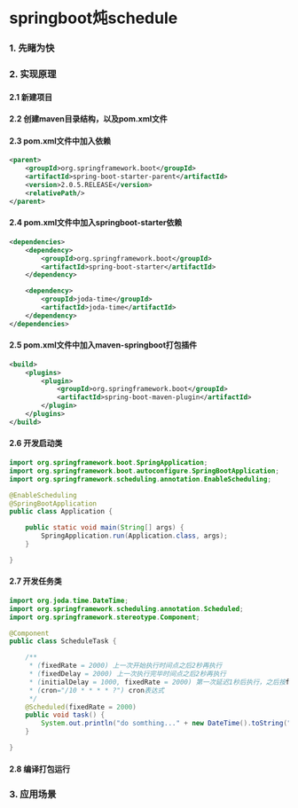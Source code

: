 # springboot炖schedule
### 1. 先睹为快
### 2. 实现原理
#### 2.1 新建项目
#### 2.2 创建maven目录结构，以及pom.xml文件
#### 2.3 pom.xml文件中加入依赖
```xml
<parent>
    <groupId>org.springframework.boot</groupId>
    <artifactId>spring-boot-starter-parent</artifactId>
    <version>2.0.5.RELEASE</version>
    <relativePath/>
</parent>
```
#### 2.4 pom.xml文件中加入springboot-starter依赖
```xml
<dependencies>
    <dependency>
        <groupId>org.springframework.boot</groupId>
        <artifactId>spring-boot-starter</artifactId>
    </dependency>

    <dependency>
        <groupId>joda-time</groupId>
        <artifactId>joda-time</artifactId>
    </dependency>
</dependencies>
```
#### 2.5 pom.xml文件中加入maven-springboot打包插件
```xml
<build>
    <plugins>
        <plugin>
            <groupId>org.springframework.boot</groupId>
            <artifactId>spring-boot-maven-plugin</artifactId>
        </plugin>
    </plugins>
</build>
```
#### 2.6 开发启动类
```java
import org.springframework.boot.SpringApplication;
import org.springframework.boot.autoconfigure.SpringBootApplication;
import org.springframework.scheduling.annotation.EnableScheduling;

@EnableScheduling
@SpringBootApplication
public class Application {

    public static void main(String[] args) {
        SpringApplication.run(Application.class, args);
    }

}
```
#### 2.7 开发任务类
```java
import org.joda.time.DateTime;
import org.springframework.scheduling.annotation.Scheduled;
import org.springframework.stereotype.Component;

@Component
public class ScheduleTask {

    /**
     * (fixedRate = 2000) 上一次开始执行时间点之后2秒再执行
     * (fixedDelay = 2000) 上一次执行完毕时间点之后2秒再执行
     * (initialDelay = 1000, fixedRate = 2000) 第一次延迟1秒后执行，之后按fixedRate的规则每2秒执行一次
     * (cron="/10 * * * * ?") cron表达式
     */
    @Scheduled(fixedRate = 2000)
    public void task() {
        System.out.println("do somthing..." + new DateTime().toString("HH:mm:ss"));
    }

}
```
#### 2.8 编译打包运行
### 3. 应用场景